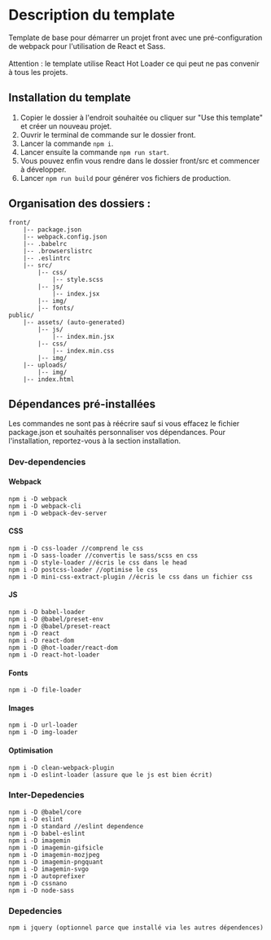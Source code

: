 # Description du template

Template de base pour démarrer un projet front avec une pré-configuration de webpack pour l'utilisation de React et Sass.
<br>
<br>Attention : le template utilise React Hot Loader ce qui peut ne pas convenir à tous les projets.

## Installation du template

1. Copier le dossier à l'endroit souhaitée ou cliquer sur "Use this template" et créer un nouveau projet.
2. Ouvrir le terminal de commande sur le dossier front.
3. Lancer la commande `npm i`.
4. Lancer ensuite la commande `npm run start`.
5. Vous pouvez enfin vous rendre dans le dossier front/src et commencer à développer.
6. Lancer `npm run build` pour générer vos fichiers de production.

## Organisation des dossiers :

    front/
        |-- package.json
        |-- webpack.config.json
        |-- .babelrc
        |-- .browserslistrc
        |-- .eslintrc
        |-- src/
            |-- css/
                |-- style.scss
            |-- js/
                |-- index.jsx
            |-- img/
            |-- fonts/
    public/
        |-- assets/ (auto-generated)
            |-- js/
                |-- index.min.jsx
            |-- css/
                |-- index.min.css
            |-- img/
        |-- uploads/
            |-- img/
        |-- index.html


## Dépendances pré-installées

Les commandes ne sont pas à réécrire sauf si vous effacez le fichier package.json et souhaités personnaliser vos dépendances. Pour l'installation, reportez-vous à la section installation.

### Dev-dependencies

#### Webpack
    npm i -D webpack
    npm i -D webpack-cli
    npm i -D webpack-dev-server

#### CSS
	npm i -D css-loader //comprend le css
    npm i -D sass-loader //convertis le sass/scss en css
    npm i -D style-loader //écris le css dans le head
    npm i -D postcss-loader //optimise le css
    npm i -D mini-css-extract-plugin //écris le css dans un fichier css

#### JS
    npm i -D babel-loader
    npm i -D @babel/preset-env
    npm i -D @babel/preset-react
    npm i -D react
    npm i -D react-dom
    npm i -D @hot-loader/react-dom
    npm i -D react-hot-loader

#### Fonts
    npm i -D file-loader

#### Images
    npm i -D url-loader
    npm i -D img-loader

#### Optimisation
    npm i -D clean-webpack-plugin
    npm i -D eslint-loader (assure que le js est bien écrit)

### Inter-Depedencies

    npm i -D @babel/core
    npm i -D eslint
    npm i -D standard //eslint dependence
    npm i -D babel-eslint
    npm i -D imagemin
    npm i -D imagemin-gifsicle
    npm i -D imagemin-mozjpeg
    npm i -D imagemin-pngquant
    npm i -D imagemin-svgo
    npm i -D autoprefixer
    npm i -D cssnano
    npm i -D node-sass

### Depedencies

    npm i jquery (optionnel parce que installé via les autres dépendences)
